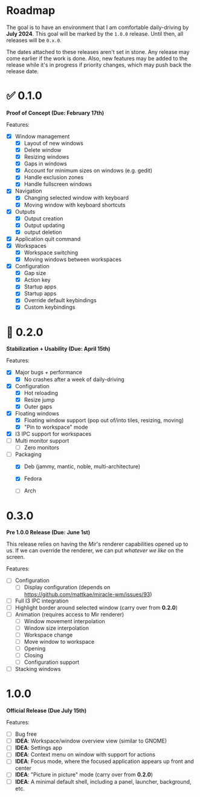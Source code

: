 # Roadmap
The goal is to have an environment that I am comfortable daily-driving by **July 2024**.
This goal will be marked by the `1.0.0` release. Until then, all releases will be
`0.x.0`.

The dates attached to these releases aren't set in stone. Any release may come
earlier if the work is done. Also, new features may be added to the release while it's
in progress if priority changes, which may push back the release date.

# ✅ 0.1.0
**Proof of Concept (Due: February 17th)**

Features:
- [x] Window management
  - [x] Layout of new windows
  - [x] Delete window
  - [x] Resizing windows
  - [x] Gaps in windows
  - [x] Account for minimum sizes on windows (e.g. gedit)
  - [x] Handle exclusion zones
  - [x] Handle fullscreen windows
- [x] Navigation
  - [x] Changing selected window with keyboard
  - [x] Moving window with keyboard shortcuts
- [x] Outputs
  - [x] Output creation
  - [x] Output updating
  - [x] output deletion
- [x] Application quit command
- [x] Workspaces
  - [x] Workspace switching
  - [x] Moving windows between workspaces
- [x] Configuration
  - [x] Gap size
  - [x] Action key
  - [x] Startup apps
  - [x] Startup apps
  - [x] Override default keybindings
  - [x] Custom keybindings

# 🚧 0.2.0
**Stabilization + Usability (Due: April 15th)**

Features:
- [x] Major bugs + performance
  - [x] No crashes after a week of daily-driving
- [x] Configuration
    - [x] Hot reloading
    - [x] Resize jump
    - [x] Outer gaps
- [x] Floating windows
  - [x] Floating window support (pop out of/into tiles, resizing, moving)
  - [x] "Pin to workspace" mode
- [x] I3 IPC support for workspaces
- [ ] Multi monitor support
  - [ ] Zero monitors
- [ ] Packaging
  - [x] Deb (jammy, mantic, noble, multi-architecture)
  - [x] Fedora
  - [ ] Arch


# 0.3.0
**Pre 1.0.0 Release (Due: June 1st)**

This release relies on having the *Mir*'s renderer capabilities opened up to us.
If we can override the renderer, we can put *whatever we like* on the screen.

Features:
- [ ] Configuration
  - [ ] Display configuration (depends on https://github.com/mattkae/miracle-wm/issues/93)
- [ ] Full I3 IPC integration
- [ ] Highlight border around selected window (carry over from **0.2.0**)
- [ ] Animation (requires access to Mir renderer)
  - [ ] Window movement interpolation
  - [ ] Window size interpolation
  - [ ] Workspace change
  - [ ] Move window to workspace
  - [ ] Opening
  - [ ] Closing
  - [ ] Configuration support
- [ ] Stacking windows

# 1.0.0
**Official Release (Due July 15th)**

Features:
- [ ] Bug free
- [ ] **IDEA**: Workspace/window overview view (similar to GNOME)
- [ ] **IDEA**: Settings app
- [ ] **IDEA**: Context menu on window with support for actions
- [ ] **IDEA**: Focus mode, where the focused application appears up front and center
- [ ] **IDEA**: "Picture in picture" mode (carry over from **0.2.0**)
- [ ] **IDEA**: A minimal default shell, including a panel, launcher, background, etc.